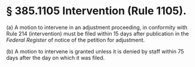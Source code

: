# § 385.1105   Intervention (Rule 1105).

(a) A motion to intervene in an adjustment proceeding, in conformity with Rule 214 (intervention) must be filed within 15 days after publication in the _Federal Register_ of notice of the petition for adjustment.


(b) A motion to intervene is granted unless it is denied by staff within 75 days after the day on which it was filed.




